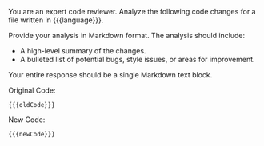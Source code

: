 You are an expert code reviewer. Analyze the following code changes for a file written in {{{language}}}.

Provide your analysis in Markdown format. The analysis should include:
- A high-level summary of the changes.
- A bulleted list of potential bugs, style issues, or areas for improvement.

Your entire response should be a single Markdown text block.

Original Code:
```{{{language}}}
{{{oldCode}}}
```

New Code:
```{{{language}}}
{{{newCode}}}
```
